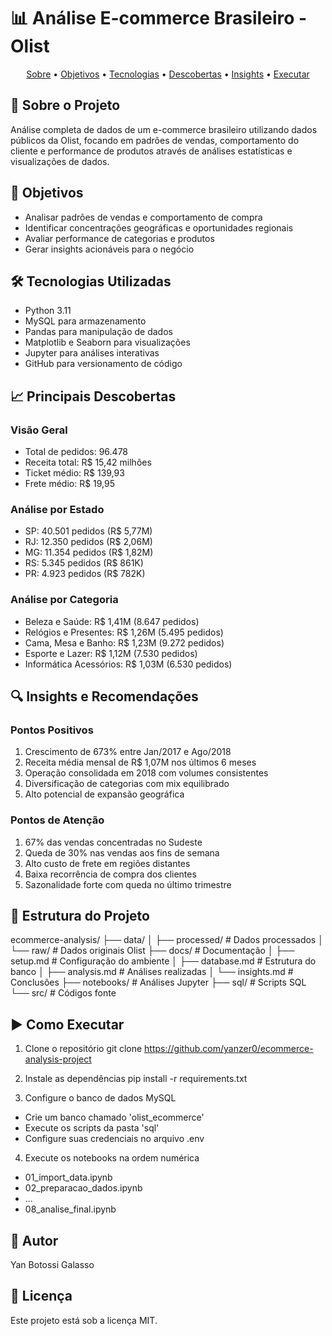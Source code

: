 # 📊 Análise E-commerce Brasileiro - Olist

<p align="center">
  <a href="#-sobre-o-projeto">Sobre</a> •
  <a href="#-objetivos">Objetivos</a> •
  <a href="#-tecnologias">Tecnologias</a> •
  <a href="#-descobertas">Descobertas</a> •
  <a href="#-insights">Insights</a> •
  <a href="#-como-executar">Executar</a>
</p>

## 🎯 Sobre o Projeto
Análise completa de dados de um e-commerce brasileiro utilizando dados públicos da Olist, focando em padrões de vendas, comportamento do cliente e performance de produtos através de análises estatísticas e visualizações de dados.

## 🎯 Objetivos
- Analisar padrões de vendas e comportamento de compra
- Identificar concentrações geográficas e oportunidades regionais
- Avaliar performance de categorias e produtos
- Gerar insights acionáveis para o negócio

## 🛠️ Tecnologias Utilizadas
- Python 3.11
- MySQL para armazenamento
- Pandas para manipulação de dados
- Matplotlib e Seaborn para visualizações
- Jupyter para análises interativas
- GitHub para versionamento de código

## 📈 Principais Descobertas

### Visão Geral
- Total de pedidos: 96.478
- Receita total: R$ 15,42 milhões
- Ticket médio: R$ 139,93
- Frete médio: R$ 19,95

### Análise por Estado
- SP: 40.501 pedidos (R$ 5,77M)
- RJ: 12.350 pedidos (R$ 2,06M)
- MG: 11.354 pedidos (R$ 1,82M)
- RS: 5.345 pedidos (R$ 861K)
- PR: 4.923 pedidos (R$ 782K)

### Análise por Categoria
- Beleza e Saúde: R$ 1,41M (8.647 pedidos)
- Relógios e Presentes: R$ 1,26M (5.495 pedidos)
- Cama, Mesa e Banho: R$ 1,23M (9.272 pedidos)
- Esporte e Lazer: R$ 1,12M (7.530 pedidos)
- Informática Acessórios: R$ 1,03M (6.530 pedidos)

## 🔍 Insights e Recomendações

### Pontos Positivos
1. Crescimento de 673% entre Jan/2017 e Ago/2018
2. Receita média mensal de R$ 1,07M nos últimos 6 meses
3. Operação consolidada em 2018 com volumes consistentes
4. Diversificação de categorias com mix equilibrado
5. Alto potencial de expansão geográfica

### Pontos de Atenção
1. 67% das vendas concentradas no Sudeste
2. Queda de 30% nas vendas aos fins de semana
3. Alto custo de frete em regiões distantes
4. Baixa recorrência de compra dos clientes
5. Sazonalidade forte com queda no último trimestre

## 📁 Estrutura do Projeto
ecommerce-analysis/
├── data/
│   ├── processed/  # Dados processados
│   └── raw/        # Dados originais Olist
├── docs/           # Documentação
│   ├── setup.md    # Configuração do ambiente
│   ├── database.md # Estrutura do banco
│   ├── analysis.md # Análises realizadas
│   └── insights.md # Conclusões
├── notebooks/      # Análises Jupyter
├── sql/           # Scripts SQL
└── src/           # Códigos fonte

## ▶️ Como Executar

1. Clone o repositório
git clone https://github.com/yanzer0/ecommerce-analysis-project

2. Instale as dependências
pip install -r requirements.txt

3. Configure o banco de dados MySQL
- Crie um banco chamado 'olist_ecommerce'
- Execute os scripts da pasta 'sql'
- Configure suas credenciais no arquivo .env

4. Execute os notebooks na ordem numérica
- 01_import_data.ipynb
- 02_preparacao_dados.ipynb
- ...
- 08_analise_final.ipynb

## 👤 Autor
Yan Botossi Galasso

## 📜 Licença
Este projeto está sob a licença MIT.